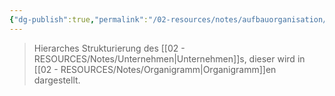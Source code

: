 ```yaml
---
{"dg-publish":true,"permalink":"/02-resources/notes/aufbauorganisation/","tags":["GFN/prüfungsrelevant/AP1/vorbereitung"]}
---
```


>Hierarches Strukturierung des [[02 - RESOURCES/Notes/Unternehmen\|Unternehmen]]s, dieser wird in [[02 - RESOURCES/Notes/Organigramm\|Organigramm]]en dargestellt.